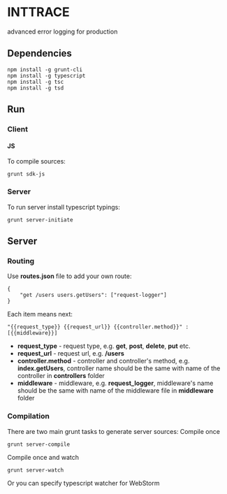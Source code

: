 # INTTRACE
advanced error logging for production

## Dependencies
```
npm install -g grunt-cli
npm install -g typescript
npm install -g tsc
npm install -g tsd
```

## Run
### Client
#### JS
To compile sources:
```
grunt sdk-js
```

### Server
To run server install typescript typings:
```
grunt server-initiate
```


## Server
### Routing

Use **routes.json** file to add your own route:

```
{
    "get /users users.getUsers": ["request-logger"]
}

```

Each item means next:

```
"{{request_type}} {{request_url}} {{controller.method}}" : [{{middleware}}]
```

* **request_type** - request type, e.g. **get**, **post**, **delete**, **put** etc.
* **request_url** - request url, e.g. **/users**
* **controller.method** - controller and controller's method, e.g. **index.getUsers**,
    controller name should be the same with name of the controller in **controllers** folder
* **middleware** - middleware, e.g. **request_logger**, middleware's name should be the same
    with name of the middleware file in **middleware** folder

### Compilation
There are two main grunt tasks to generate server sources:
Compile once
```
grunt server-compile
```

Compile once and watch
```
grunt server-watch
```

Or you can specify typescript watcher for WebStorm